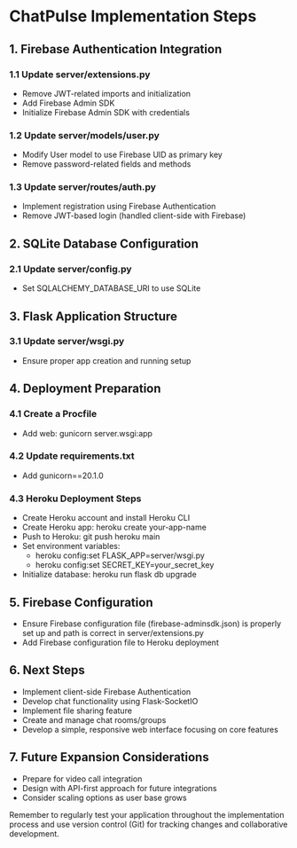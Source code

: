# ChatPulse Implementation Steps

## 1. Firebase Authentication Integration

### 1.1 Update server/extensions.py
- Remove JWT-related imports and initialization
- Add Firebase Admin SDK
- Initialize Firebase Admin SDK with credentials

### 1.2 Update server/models/user.py
- Modify User model to use Firebase UID as primary key
- Remove password-related fields and methods

### 1.3 Update server/routes/auth.py
- Implement registration using Firebase Authentication
- Remove JWT-based login (handled client-side with Firebase)

## 2. SQLite Database Configuration

### 2.1 Update server/config.py
- Set SQLALCHEMY_DATABASE_URI to use SQLite

## 3. Flask Application Structure

### 3.1 Update server/wsgi.py
- Ensure proper app creation and running setup

## 4. Deployment Preparation

### 4.1 Create a Procfile
- Add web: gunicorn server.wsgi:app

### 4.2 Update requirements.txt
- Add gunicorn==20.1.0

### 4.3 Heroku Deployment Steps
- Create Heroku account and install Heroku CLI
- Create Heroku app: heroku create your-app-name
- Push to Heroku: git push heroku main
- Set environment variables:
  - heroku config:set FLASK_APP=server/wsgi.py
  - heroku config:set SECRET_KEY=your_secret_key
- Initialize database: heroku run flask db upgrade

## 5. Firebase Configuration
- Ensure Firebase configuration file (firebase-adminsdk.json) is properly set up and path is correct in server/extensions.py
- Add Firebase configuration file to Heroku deployment

## 6. Next Steps
- Implement client-side Firebase Authentication
- Develop chat functionality using Flask-SocketIO
- Implement file sharing feature
- Create and manage chat rooms/groups
- Develop a simple, responsive web interface focusing on core features

## 7. Future Expansion Considerations
- Prepare for video call integration
- Design with API-first approach for future integrations
- Consider scaling options as user base grows

Remember to regularly test your application throughout the implementation process and use version control (Git) for tracking changes and collaborative development.
